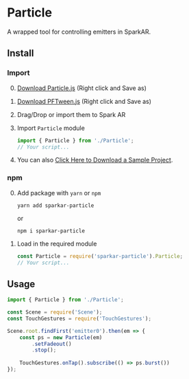 # Particle

A wrapped tool for controlling emitters in SparkAR.



## Install

### Import

0. [Download Particle.js](https://raw.githubusercontent.com/pofulu/sparkar-particle/master/ParticleDemo/scripts/Particle.js) (Right click and Save as)

1. [Download PFTween.js](https://github.com/pofulu/sparkar-pftween/raw/master/PFTween.js) (Right click and Save as)

2. Drag/Drop or import them to Spark AR

3. Import `Particle` module

    ```javascript
    import { Particle } from './Particle';
    // Your script...
    ```

4. You can also [Click Here to Download a Sample Project](https://yehonal.github.io/DownGit/#home?url=https://github.com/pofulu/sparkar-particle/tree/master/ParticleDemo).

### npm

0. Add package with `yarn` or `npm`

    ```shell
    yarn add sparkar-particle
    ```
    or
    ```shell
    npm i sparkar-particle
    ```

1. Load in the required module

    ```javascript
    const Particle = require('sparkar-particle').Particle;
    // Your script...
    ```



## Usage

```javascript
import { Particle } from './Particle';

const Scene = require('Scene');
const TouchGestures = require('TouchGestures');

Scene.root.findFirst('emitter0').then(em => {
    const ps = new Particle(em)
        .setFadeout()
        .stop();
    
    TouchGestures.onTap().subscribe(() => ps.burst())
});
```

